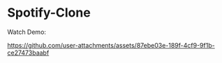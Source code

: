 # Spotify-Clone

Watch Demo:

https://github.com/user-attachments/assets/87ebe03e-189f-4cf9-9f1b-ce27473baabf
